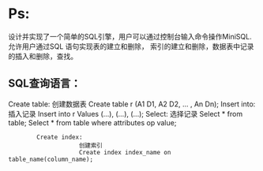 <h1><b>Ps:</b></h1>
            设计并实现了一个简单的SQL引擎，用户可以通过控制台输入命令操作MiniSQL.允许用户通过SQL
            语句实现表的建立和删除， 索引的建立和删除，数据表中记录的插入和删除，查找。
   
   
<h2>SQL查询语言：</h2>
            Create table:
                        创建数据表
                        Create table r
                                    (A1 D1,
 			                         A2 D2,
                                    ... ,
                                    An Dn);
            Insert into:
                        插入记录
                        Insert into r Values
                                    (...),
                                    (...),
                                    (...);
            Select:
                        选择记录
                        Select * from table;
                        Select * from table where attributes op value;

            Create index:
                        创建索引
                        Create index index_name on table_name(column_name);
